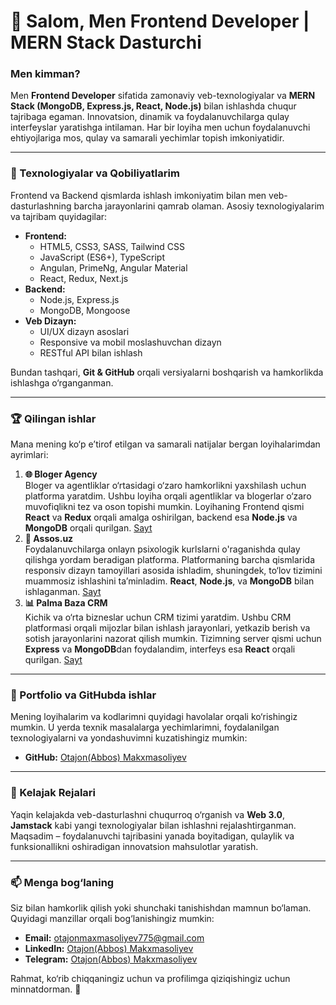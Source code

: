 # 👋 Salom, Men Frontend Developer | MERN Stack Dasturchi

### Men kimman?
Men **Frontend Developer** sifatida zamonaviy veb-texnologiyalar va **MERN Stack (MongoDB, Express.js, React, Node.js)** bilan ishlashda chuqur tajribaga egaman. Innovatsion, dinamik va foydalanuvchilarga qulay interfeyslar yaratishga intilaman. Har bir loyiha men uchun foydalanuvchi ehtiyojlariga mos, qulay va samarali yechimlar topish imkoniyatidir.

---

### 🚀 Texnologiyalar va Qobiliyatlarim
Frontend va Backend qismlarda ishlash imkoniyatim bilan men veb-dasturlashning barcha jarayonlarini qamrab olaman. Asosiy texnologiyalarim va tajribam quyidagilar:

- **Frontend:**  
  - HTML5, CSS3, SASS, Tailwind CSS  
  - JavaScript (ES6+), TypeScript
  - Angulan, PrimeNg, Angular Material
  - React, Redux, Next.js  
- **Backend:**  
  - Node.js, Express.js  
  - MongoDB, Mongoose  
- **Veb Dizayn:**  
  - UI/UX dizayn asoslari  
  - Responsive va mobil moslashuvchan dizayn  
  - RESTful API bilan ishlash  

Bundan tashqari, **Git & GitHub** orqali versiyalarni boshqarish va hamkorlikda ishlashga o‘rganganman. 

---

### 🏆 Qilingan ishlar
Mana mening ko‘p e’tirof etilgan va samarali natijalar bergan loyihalarimdan ayrimlari:

1. **🌐 Bloger Agency**  
   Bloger va agentliklar o‘rtasidagi o‘zaro hamkorlikni yaxshilash uchun platforma yaratdim. Ushbu loyiha orqali agentliklar va blogerlar o‘zaro muvofiqlikni tez va oson topishi mumkin. Loyihaning Frontend qismi **React** va **Redux** orqali amalga oshirilgan, backend esa **Node.js** va **MongoDB** orqali qurilgan.
[Sayt](https://bloger-agency-adminka.vercel.app/)
2. **🛒 Assos.uz**  
   Foydalanuvchilarga onlayn psixologik kurlslarni o'raganishda qulay qilishga yordam beradigan platforma. Platformaning barcha qismlarida responsiv dizayn tamoyillari asosida ishladim, shuningdek, to‘lov tizimini muammosiz ishlashini ta’minladim. **React**, **Node.js**, va **MongoDB** bilan ishlaganman.
[Sayt](https://www.assos.uz)
3. **📊 Palma Baza CRM**  
   Kichik va o‘rta bizneslar uchun CRM tizimi yaratdim. Ushbu CRM platformasi orqali mijozlar bilan ishlash jarayonlari, yetkazib berish va sotish jarayonlarini nazorat qilish mumkin. Tizimning server qismi uchun **Express** va **MongoDB**dan foydalandim, interfeys esa **React** orqali qurilgan.
[Sayt](https://baza-palma-front.vercel.app/home)
---

### 💼 Portfolio va GitHubda ishlar
Mening loyihalarim va kodlarimni quyidagi havolalar orqali ko‘rishingiz mumkin. U yerda texnik masalalarga yechimlarimni, foydalanilgan texnologiyalarni va yondashuvimni kuzatishingiz mumkin:

- **GitHub:** [Otajon(Abbos) Makxmasoliyev](https://github.com/AbbosMaxmasoliyev)

---

### 🎯 Kelajak Rejalari
Yaqin kelajakda veb-dasturlashni chuqurroq o‘rganish va **Web 3.0**, **Jamstack** kabi yangi texnologiyalar bilan ishlashni rejalashtirganman. Maqsadim – foydalanuvchi tajribasini yanada boyitadigan, qulaylik va funksionallikni oshiradigan innovatsion mahsulotlar yaratish.

---

### 📫 Menga bog‘laning
Siz bilan hamkorlik qilish yoki shunchaki tanishishdan mamnun bo‘laman. Quyidagi manzillar orqali bog‘lanishingiz mumkin:

- **Email:** [otajonmaxmasoliyev775@gmail.com](mailto:otajonmaxmasoliyev775@gmail.com)
- **LinkedIn:** [Otajon(Abbos) Makxmasoliyev](linkedin.com/in/otajon-maxmasoliyev-0a84a5224)
- **Telegram:** [Otajon(Abbos) Makxmasoliyev](https://t.me/Otajon_Makxmasoliyev)

Rahmat, ko‘rib chiqqaningiz uchun va profilimga qiziqishingiz uchun minnatdorman. 🎉
